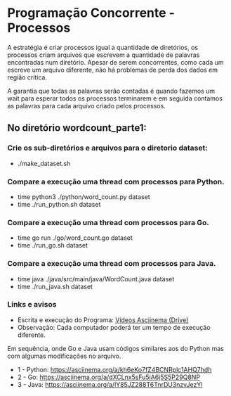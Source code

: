 # Programação Concorrente - Processos

A estratégia é criar processos igual a quantidade de diretórios, os processos criam arquivos que escrevem a quantidade de palavras encontradas num diretório.
Apesar de serem concorrentes, como cada um escreve um arquivo diferente, não há problemas de perda dos dados em região crítica.

A garantia que todas as palavras serão contadas é quando fazemos um wait para esperar todos os processos terminarem e em seguida contamos as palavras para cada arquivo criado pelos processos.


## No diretório wordcount_parte1:

### Crie os sub-diretórios e arquivos para o diretorio dataset:
- ./make_dataset.sh

### Compare a execução uma thread com processos para Python.
- time python3 ./python/word_count.py dataset
- time ./run_python.sh dataset

### Compare a execução uma thread com processos para Go.
- time go run ./go/word_count.go dataset
- time ./run_go.sh dataset

### Compare a execução uma thread com processos para Java.
- time java ./java/src/main/java/WordCount.java dataset
- time ./run_java.sh dataset

### Links e avisos
- Escrita e execução do Programa: [Vídeos Asciinema (Drive)](https://drive.google.com/file/d/1KK8SbFm6-tZSRdY-9Js-OQdFni-ofTCZ/view?usp=sharing)
- Observação: Cada computador poderá ter um tempo de execução diferente.

Em sequência, onde Go e Java usam códigos similares aos do Python mas com algumas modificações no arquivo.
- 1 - Python: https://asciinema.org/a/kh6eKo7fZ4BCNRplc1AHQ7hdh
- 2 - Go: https://asciinema.org/a/dXCLnx5sFu5iA6j5S5P29Q8NP
- 3 - Java: https://asciinema.org/a/lY85JZ288T6TnrDU3nzvJezYl

